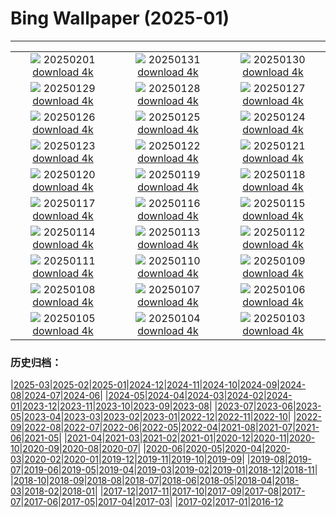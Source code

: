 # Bing Wallpaper (2025-01)
**************
| | | |
| :----: | :----: | :----: |
| ![](https://www.bing.com/th?id=OHR.PlainsZebra_EN-CA2255570448_1920x1080.jpg) 20250201 [download 4k](https://www.bing.com/th?id=OHR.PlainsZebra_EN-CA2255570448_UHD.jpg) | ![](https://www.bing.com/th?id=OHR.BoatShowVan_EN-CA2061504870_1920x1080.jpg) 20250131 [download 4k](https://www.bing.com/th?id=OHR.BoatShowVan_EN-CA2061504870_UHD.jpg) | ![](https://www.bing.com/th?id=OHR.LunarDragon_EN-CA1697133736_1920x1080.jpg) 20250130 [download 4k](https://www.bing.com/th?id=OHR.LunarDragon_EN-CA1697133736_UHD.jpg) |
| ![](https://www.bing.com/th?id=OHR.FlyingOwl_EN-CA1475306632_1920x1080.jpg) 20250129 [download 4k](https://www.bing.com/th?id=OHR.FlyingOwl_EN-CA1475306632_UHD.jpg) | ![](https://www.bing.com/th?id=OHR.CanyonSnow_EN-CA0932914294_1920x1080.jpg) 20250128 [download 4k](https://www.bing.com/th?id=OHR.CanyonSnow_EN-CA0932914294_UHD.jpg) | ![](https://www.bing.com/th?id=OHR.FrostedBeech_EN-CA0729211596_1920x1080.jpg) 20250127 [download 4k](https://www.bing.com/th?id=OHR.FrostedBeech_EN-CA0729211596_UHD.jpg) |
| ![](https://www.bing.com/th?id=OHR.PortoSunset_EN-CA0543189674_1920x1080.jpg) 20250126 [download 4k](https://www.bing.com/th?id=OHR.PortoSunset_EN-CA0543189674_UHD.jpg) | ![](https://www.bing.com/th?id=OHR.IcelandGeyser_EN-CA0487344815_1920x1080.jpg) 20250125 [download 4k](https://www.bing.com/th?id=OHR.IcelandGeyser_EN-CA0487344815_UHD.jpg) | ![](https://www.bing.com/th?id=OHR.DeerValley_EN-CA0676675342_1920x1080.jpg) 20250124 [download 4k](https://www.bing.com/th?id=OHR.DeerValley_EN-CA0676675342_UHD.jpg) |
| ![](https://www.bing.com/th?id=OHR.PetraMonastery_EN-CA7784198857_1920x1080.jpg) 20250123 [download 4k](https://www.bing.com/th?id=OHR.PetraMonastery_EN-CA7784198857_UHD.jpg) | ![](https://www.bing.com/th?id=OHR.DutchSquirrel_EN-CA8161264304_1920x1080.jpg) 20250122 [download 4k](https://www.bing.com/th?id=OHR.DutchSquirrel_EN-CA8161264304_UHD.jpg) | ![](https://www.bing.com/th?id=OHR.PelicanPortrait_EN-CA2220060113_1920x1080.jpg) 20250121 [download 4k](https://www.bing.com/th?id=OHR.PelicanPortrait_EN-CA2220060113_UHD.jpg) |
| ![](https://www.bing.com/th?id=OHR.NeptunesGrotto_EN-CA9827251114_1920x1080.jpg) 20250120 [download 4k](https://www.bing.com/th?id=OHR.NeptunesGrotto_EN-CA9827251114_UHD.jpg) | ![](https://www.bing.com/th?id=OHR.WhiteSandsNP_EN-CA4298808631_1920x1080.jpg) 20250119 [download 4k](https://www.bing.com/th?id=OHR.WhiteSandsNP_EN-CA4298808631_UHD.jpg) | ![](https://www.bing.com/th?id=OHR.NapoliPizza_EN-CA6013158057_1920x1080.jpg) 20250118 [download 4k](https://www.bing.com/th?id=OHR.NapoliPizza_EN-CA6013158057_UHD.jpg) |
| ![](https://www.bing.com/th?id=OHR.PinnaclesPeaks_EN-CA4696492135_1920x1080.jpg) 20250117 [download 4k](https://www.bing.com/th?id=OHR.PinnaclesPeaks_EN-CA4696492135_UHD.jpg) | ![](https://www.bing.com/th?id=OHR.FrozenLakeSuperior_EN-CA6245571097_1920x1080.jpg) 20250116 [download 4k](https://www.bing.com/th?id=OHR.FrozenLakeSuperior_EN-CA6245571097_UHD.jpg) | ![](https://www.bing.com/th?id=OHR.CadizSpain_EN-CA1050667038_1920x1080.jpg) 20250115 [download 4k](https://www.bing.com/th?id=OHR.CadizSpain_EN-CA1050667038_UHD.jpg) |
| ![](https://www.bing.com/th?id=OHR.CoastalWales_EN-CA1350466031_1920x1080.jpg) 20250114 [download 4k](https://www.bing.com/th?id=OHR.CoastalWales_EN-CA1350466031_UHD.jpg) | ![](https://www.bing.com/th?id=OHR.CrescentTail_EN-CA1634967161_1920x1080.jpg) 20250113 [download 4k](https://www.bing.com/th?id=OHR.CrescentTail_EN-CA1634967161_UHD.jpg) | ![](https://www.bing.com/th?id=OHR.MeknesMorocco_EN-CA1168151057_1920x1080.jpg) 20250112 [download 4k](https://www.bing.com/th?id=OHR.MeknesMorocco_EN-CA1168151057_UHD.jpg) |
| ![](https://www.bing.com/th?id=OHR.BubbleLake_EN-CA0662387726_1920x1080.jpg) 20250111 [download 4k](https://www.bing.com/th?id=OHR.BubbleLake_EN-CA0662387726_UHD.jpg) | ![](https://www.bing.com/th?id=OHR.NamibiaDunes_EN-CA8993588239_1920x1080.jpg) 20250110 [download 4k](https://www.bing.com/th?id=OHR.NamibiaDunes_EN-CA8993588239_UHD.jpg) | ![](https://www.bing.com/th?id=OHR.GreatWallStairs_EN-CA8728749257_1920x1080.jpg) 20250109 [download 4k](https://www.bing.com/th?id=OHR.GreatWallStairs_EN-CA8728749257_UHD.jpg) |
| ![](https://www.bing.com/th?id=OHR.BouldersNZ_EN-CA8083856326_1920x1080.jpg) 20250108 [download 4k](https://www.bing.com/th?id=OHR.BouldersNZ_EN-CA8083856326_UHD.jpg) | ![](https://www.bing.com/th?id=OHR.RavennaBasilica_EN-CA7555362704_1920x1080.jpg) 20250107 [download 4k](https://www.bing.com/th?id=OHR.RavennaBasilica_EN-CA7555362704_UHD.jpg) | ![](https://www.bing.com/th?id=OHR.PlumParakeet_EN-CA7233766984_1920x1080.jpg) 20250106 [download 4k](https://www.bing.com/th?id=OHR.PlumParakeet_EN-CA7233766984_UHD.jpg) |
| ![](https://www.bing.com/th?id=OHR.VietnamFalls_EN-CA6990371995_1920x1080.jpg) 20250105 [download 4k](https://www.bing.com/th?id=OHR.VietnamFalls_EN-CA6990371995_UHD.jpg) | ![](https://www.bing.com/th?id=OHR.TolkienOxford_EN-CA6554362108_1920x1080.jpg) 20250104 [download 4k](https://www.bing.com/th?id=OHR.TolkienOxford_EN-CA6554362108_UHD.jpg) | ![](https://www.bing.com/th?id=OHR.ArdezSwitzerland_EN-CA6090409096_1920x1080.jpg) 20250103 [download 4k](https://www.bing.com/th?id=OHR.ArdezSwitzerland_EN-CA6090409096_UHD.jpg) |

### 历史归档：

|[2025-03](/../2025-03/2025-03.md)|[2025-02](/../2025-02/2025-02.md)|[2025-01](/2025-01.md)|[2024-12](/../2024-12/2024-12.md)|[2024-11](/../2024-11/2024-11.md)|[2024-10](/../2024-10/2024-10.md)|[2024-09](/../2024-09/2024-09.md)|[2024-08](/../2024-08/2024-08.md)|[2024-07](/../2024-07/2024-07.md)|[2024-06](/../2024-06/2024-06.md)|
|[2024-05](/../2024-05/2024-05.md)|[2024-04](/../2024-04/2024-04.md)|[2024-03](/../2024-03/2024-03.md)|[2024-02](/../2024-02/2024-02.md)|[2024-01](/../2024-01/2024-01.md)|[2023-12](/../2023-12/2023-12.md)|[2023-11](/../2023-11/2023-11.md)|[2023-10](/../2023-10/2023-10.md)|[2023-09](/../2023-09/2023-09.md)|[2023-08](/../2023-08/2023-08.md)|
|[2023-07](/../2023-07/2023-07.md)|[2023-06](/../2023-06/2023-06.md)|[2023-05](/../2023-05/2023-05.md)|[2023-04](/../2023-04/2023-04.md)|[2023-03](/../2023-03/2023-03.md)|[2023-02](/../2023-02/2023-02.md)|[2023-01](/../2023-01/2023-01.md)|[2022-12](/../2022-12/2022-12.md)|[2022-11](/../2022-11/2022-11.md)|[2022-10](/../2022-10/2022-10.md)|
|[2022-09](/../2022-09/2022-09.md)|[2022-08](/../2022-08/2022-08.md)|[2022-07](/../2022-07/2022-07.md)|[2022-06](/../2022-06/2022-06.md)|[2022-05](/../2022-05/2022-05.md)|[2022-04](/../2022-04/2022-04.md)|[2021-08](/../2021-08/2021-08.md)|[2021-07](/../2021-07/2021-07.md)|[2021-06](/../2021-06/2021-06.md)|[2021-05](/../2021-05/2021-05.md)|
|[2021-04](/../2021-04/2021-04.md)|[2021-03](/../2021-03/2021-03.md)|[2021-02](/../2021-02/2021-02.md)|[2021-01](/../2021-01/2021-01.md)|[2020-12](/../2020-12/2020-12.md)|[2020-11](/../2020-11/2020-11.md)|[2020-10](/../2020-10/2020-10.md)|[2020-09](/../2020-09/2020-09.md)|[2020-08](/../2020-08/2020-08.md)|[2020-07](/../2020-07/2020-07.md)|
|[2020-06](/../2020-06/2020-06.md)|[2020-05](/../2020-05/2020-05.md)|[2020-04](/../2020-04/2020-04.md)|[2020-03](/../2020-03/2020-03.md)|[2020-02](/../2020-02/2020-02.md)|[2020-01](/../2020-01/2020-01.md)|[2019-12](/../2019-12/2019-12.md)|[2019-11](/../2019-11/2019-11.md)|[2019-10](/../2019-10/2019-10.md)|[2019-09](/../2019-09/2019-09.md)|
|[2019-08](/../2019-08/2019-08.md)|[2019-07](/../2019-07/2019-07.md)|[2019-06](/../2019-06/2019-06.md)|[2019-05](/../2019-05/2019-05.md)|[2019-04](/../2019-04/2019-04.md)|[2019-03](/../2019-03/2019-03.md)|[2019-02](/../2019-02/2019-02.md)|[2019-01](/../2019-01/2019-01.md)|[2018-12](/../2018-12/2018-12.md)|[2018-11](/../2018-11/2018-11.md)|
|[2018-10](/../2018-10/2018-10.md)|[2018-09](/../2018-09/2018-09.md)|[2018-08](/../2018-08/2018-08.md)|[2018-07](/../2018-07/2018-07.md)|[2018-06](/../2018-06/2018-06.md)|[2018-05](/../2018-05/2018-05.md)|[2018-04](/../2018-04/2018-04.md)|[2018-03](/../2018-03/2018-03.md)|[2018-02](/../2018-02/2018-02.md)|[2018-01](/../2018-01/2018-01.md)|
|[2017-12](/../2017-12/2017-12.md)|[2017-11](/../2017-11/2017-11.md)|[2017-10](/../2017-10/2017-10.md)|[2017-09](/../2017-09/2017-09.md)|[2017-08](/../2017-08/2017-08.md)|[2017-07](/../2017-07/2017-07.md)|[2017-06](/../2017-06/2017-06.md)|[2017-05](/../2017-05/2017-05.md)|[2017-04](/../2017-04/2017-04.md)|[2017-03](/../2017-03/2017-03.md)|
|[2017-02](/../2017-02/2017-02.md)|[2017-01](/../2017-01/2017-01.md)|[2016-12](/../2016-12/2016-12.md)